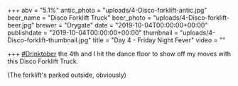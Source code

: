 +++
abv = "5.1%"
antic_photo = "uploads/4-Disco-forklift-antic.jpg"
beer_name = "Disco Forklift Truck"
beer_photo = "uploads/4-Disco-forklift-beer.jpg"
brewer = "Drygate"
date = "2019-10-04T00:00:00+00:00"
publishdate = "2019-10-04T00:00:00+00:00"
thumbnail = "uploads/4-Disco-forklift-thumbnail.jpg"
title = "Day 4 - Friday Night Fever"
video = ""

+++
[#Drinktober](https://www.facebook.com/hashtag/drinktober?source=feed_text&epa=HASHTAG) the 4th and I hit the dance floor to show off my moves with this Disco Forklift Truck.

(The forklift's parked outside, obviously)